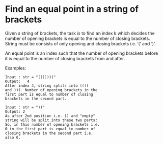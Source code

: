 # Find an equal point in a string of brackets

Given a string of brackets, the task is to find an index k which decides the number of opening brackets is equal to the number of closing brackets.
String must be consists of only opening and closing brackets i.e. ‘(‘ and ‘)’.

An equal point is an index such that the number of opening brackets before it is equal to the number of closing brackets from and after.

Examples:

```
Input : str = "(())))("
Output:   4
After index 4, string splits into (())
and ))(. Number of opening brackets in the 
first part is equal to number of closing 
brackets in the second part.

Input : str = "))"
Output: 2
As after 2nd position i.e. )) and "empty"
string will be split into these two parts:
So, in this number of opening brackets i.e.
0 in the first part is equal to number of 
closing brackets in the second part i.e. 
also 0.
```
